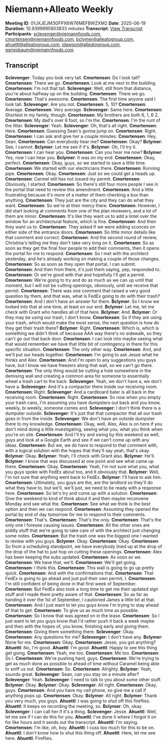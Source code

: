 # Niemann+Alleato Weekly
**Meeting ID**: 01JXJEJM3GFPX6W76MEFBWZXM2
**Date**: 2025-06-19
**Duration**: 10.9399995803833 minutes
**Transcript**: [View Transcript](https://app.fireflies.ai/view/01JXJEJM3GFPX6W76MEFBWZXM2)
**Participants**: sclevenger@niemannfoods.com, cmortensen@niemannfoods.com, bclymer@alleatogroup.com, ahuettl@alleatogroup.com, jdawson@alleatogroup.com, ggriesbaum@niemannfoods.com

## Transcript
**Sclevenger**: Today you look very tall.
**Cmortensen**: Do I look tall?
**Cmortensen**: There we go.
**Cmortensen**: Look at me next to the building.
**Cmortensen**: I'm not that tall.
**Sclevenger**: Well, still from that distance, you're about halfway up on the building.
**Cmortensen**: There we go.
**Cmortensen**: That's awesome.
**Cmortensen**: The first time anyone said I look tall.
**Sclevenger**: Are you not.
**Cmortensen**: 5, 10?
**Cmortensen**: Average.
**Cmortensen**: Very average.
**Sclevenger**: Same here.
**Cmortensen**: Shortest in my family, though.
**Cmortensen**: My brothers are both 6, 1, 6 2.
**Cmortensen**: My dad's over 6 foot, so I'm the.
**Cmortensen**: I'm the runt of the litter.
**Sclevenger**: Yeah.
**Sclevenger**: Oh, that's all right.
**Cmortensen**: Here.
**Cmortensen**: Guessing Sean's gonna jump on.
**Cmortensen**: Right.
**Cmortensen**: I can ask and give her a couple minutes.
**Cmortensen**: Hey, Sean.
**Cmortensen**: Can everybody hear me?
**Cmortensen**: Okay?
**Bclymer**: See, I cannot.
**Bclymer**: Let me see if it's.
**Bclymer**: Oh, I'll try it.
**Cmortensen**: I can hear you.
**Cmortensen**: Can you hear me now?
**Bclymer**: Yes, now I can hear you.
**Bclymer**: It was on my end.
**Cmortensen**: Okay, perfect.
**Cmortensen**: Okay, guys, so we started to save a little time.
**Cmortensen**: We started with our electricians there.
**Cmortensen**: Running pipe.
**Cmortensen**: Okay.
**Cmortensen**: Just so we could get a heads up.
**Cmortensen**: Carmel still has not issued my permit.
**Cmortensen**: Obviously, I started.
**Cmortensen**: So there's still four more people I see in the portal that need to review this amendment.
**Cmortensen**: And a little frustrating because it's more of a matter of them checking a box than anything.
**Cmortensen**: They just are the city and they can do what they want.
**Cmortensen**: So we're at their mercy there.
**Cmortensen**: However, I did start looking at comments from one of the plan reviewers, and a lot of them are minor.
**Cmortensen**: It's like they want us to add a lintel over the window for an architectural feature, which is fine.
**Cmortensen**: And then they want us to.
**Cmortensen**: They asked if we were adding sconces on either side of the entrance doors.
**Cmortensen**: So little minor details like that comment and correct.
**Cmortensen**: And the second round of review, Christina's telling me they don't take very long on it.
**Cmortensen**: So as soon as they get the final four people to add their comments, then it opens the portal for me to respond.
**Cmortensen**: So I met with the architect yesterday, and he's already working on making a couple of those changes.
**Cmortensen**: So as soon as they open that portal, I can submit.
**Cmortensen**: And then from there, it's just them saying, yep, responded to.
**Cmortensen**: Or we're good with that and hopefully I'll get a permit.
**Cmortensen**: We're going to try and do as much as we can up until that moment, but I will not be cutting openings, obviously, until we receive that permit.
**Cmortensen**: There was one comment that raised a very good question by them, and that was, what is FedEx going to do with their trash?
**Cmortensen**: And I don't have an answer for them.
**Bclymer**: So I know we looked into that at one time, at least on our end.
**Bclymer**: Let me, let me check with Grant who handles all of that here.
**Bclymer**: And.
**Bclymer**: Or they may be using our trash, I don't know.
**Cmortensen**: So if they are using your trash, which would make the most sense, the next question is how do they get their trash there?
**Bclymer**: Right.
**Cmortensen**: Which is, which is something we didn't think of because AAA way there's no sidewalk, so they can't go out that back door.
**Cmortensen**: I can look into maybe seeing what that would remember we have that little bit of contingency in there for this specific situation.
**Cmortensen**: The only other way.
**Cmortensen**: And, and we'll put our heads together.
**Cmortensen**: I'm going to ask Jesse what he thinks and Alex.
**Cmortensen**: And I'm open to any suggestions you guys have, but I know we have freezers along that wall, so we can't go there.
**Cmortensen**: The only thing would be cutting a hole somewhere in the demising wall and creating a common area for someone to essentially wheel a trash cart to the back.
**Sclevenger**: Yeah, we don't have a, we don't have a.
**Sclevenger**: And it's a compactor there inside our receiving room.
**Cmortensen**: Right.
**Sclevenger**: And a cardboard baler is all back in the receiving room.
**Cmortensen**: Right.
**Cmortensen**: So now when you empty your trash cans, I'm assuming you have dumpsters out back and you know, weekly, bi weekly, someone comes and.
**Sclevenger**: I don't think there is a dumpster outside.
**Sclevenger**: It's just that that compactor that all our trash goes in from the inside.
**Sclevenger**: We don't have an outside dumpster there to my knowledge.
**Cmortensen**: Okay, well, Alex, Alex is on here if you don't mind doing a little investigating, seeing what you, what you think when you're on site.
**Cmortensen**: And I'll try and swing by this weekend as well, guys and look at a Google Earth and see if we can't come up with any ideas.
**Cmortensen**: But we, we do have to respond to that comment with, with a logical solution with the hopes that they'll say yeah, that's okay.
**Bclymer**: Okay.
**Bclymer**: Yeah, I'll check with Grant also.
**Bclymer**: He'll.
**Bclymer**: I know that was discussed at one point and see what came up there.
**Cmortensen**: Okay.
**Cmortensen**: Yeah, I'm not sure what you, what you guys spoke with FedEx about too, and it obviously that.
**Bclymer**: Well, I'm not sure that anything went back to FedEx.
**Bclymer**: I'll have to ask him.
**Cmortensen**: Ultimately, you guys are the, are the landlord so they'll do what they have to, but we'll, we'll just, we need to be ready with a response here.
**Cmortensen**: So let's try and come up with a solution.
**Cmortensen**: Give the weekend to kind of think about it and then maybe reconvene Monday and see what the.
**Cmortensen**: See what we think is the best option and then we can respond.
**Cmortensen**: Assuming they opened the portal by end of day tomorrow for me to respond to their comments.
**Cmortensen**: That's.
**Cmortensen**: That's the only.
**Cmortensen**: That's the only one I foresee causing issues.
**Cmortensen**: All the other ones are piddly stuff that we're going to take care of with the architect just changing some notes.
**Cmortensen**: But the trash one was the biggest one I wanted to review with you guys.
**Bclymer**: Okay.
**Cmortensen**: Okay.
**Cmortensen**: So from a scheduling standpoint, we have everybody lined up at the drop of the drop of the hat to just hop on cutting these openings.
**Cmortensen**: Alex has been keeping the subs updated.
**Cmortensen**: As soon as we.
**Cmortensen**: We have that, we'll.
**Cmortensen**: We'll get going.
**Cmortensen**: I think this.
**Cmortensen**: This wall is going to go up pretty quick.
**Cmortensen**: And with the confirmations that.
**Cmortensen**: That FedEx is going to go ahead and just pull their own permit, I.
**Cmortensen**: I'm still confident of being done in that first week of September.
**Cmortensen**: But FedEx also took a long time to get me their updated sign stuff and I made them pretty aware of that.
**Cmortensen**: So as far as handing it over the 1st of September, I cautioned James a little bit at that.
**Cmortensen**: And I just want to let you guys know I'm trying to stay ahead of that to get.
**Cmortensen**: To give us as much time as possible.
**Cmortensen**: So I know that was agreed on in the lease.
**Cmortensen**: So I just want to let you guys know that I'd rather push it back a week maybe and then with the hopes of, you know, finishing early and giving them.
**Cmortensen**: Giving them something there.
**Sclevenger**: Okay.
**Cmortensen**: Any questions for me?
**Sclevenger**: I don't have any.
**Bclymer**: None for me.
**Cmortensen**: Okay.
**Cmortensen**: Jesse, you got anything?
**Ahuettl**: No, I'm good.
**Ahuettl**: I'm good.
**Ahuettl**: Happy to see this thing get going.
**Cmortensen**: Yeah, me too.
**Cmortensen**: Me too.
**Cmortensen**: So I.
**Cmortensen**: We're pushing hard, guys.
**Cmortensen**: We're trying to get as much done as possible to ahead of time without Caramel being able to sniff us out.
**Cmortensen**: So.
**Cmortensen**: Alrighty.
**Bclymer**: Yeah, sounds great.
**Sclevenger**: Sean, can you stay on a minute after?
**Sclevenger**: Yeah.
**Sclevenger**: I need to talk to you about some other stuff.
**Bclymer**: Okay.
**Bclymer**: Okay.
**Sclevenger**: All right.
**Cmortensen**: Okay, guys.
**Cmortensen**: And you have my cell phone, so give me a call if anything pops up.
**Cmortensen**: Okay.
**Bclymer**: All right.
**Bclymer**: Thank you very much, you guys.
**Ahuettl**: I was going to shut off this fireflies.
**Ahuettl**: It keeps on recording the meeting, so.
**Bclymer**: Oh, okay.
**Sclevenger**: I can call her if it's a thing.
**Sclevenger**: Jesse.
**Ahuettl**: Well, let me see if I can do this for you.
**Ahuettl**: I've done it where I forgot it on for like hours and it sends out the transcript.
**Ahuettl**: I'm saying.
**Cmortensen**: I'm like, oh, boy.
**Ahuettl**: I cuss too much for this to be on.
**Ahuettl**: I don't know how to shut this thing off.
**Ahuettl**: Here, let me see here.
**Ahuettl**: Fireflies.